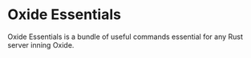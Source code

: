Oxide Essentials
===============
Oxide Essentials is a bundle of useful commands essential for any Rust server inning Oxide.
